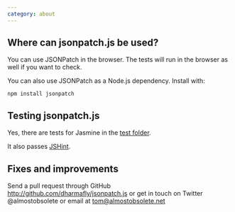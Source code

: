 ```yaml
---
category: about
---
```


Where can jsonpatch.js be used?
-------------------------------

You can use JSONPatch in the browser. The tests will run in the browser as well if you want to check.

You can also use JSONPatch as a Node.js dependency. Install with:

    npm install jsonpatch

Testing jsonpatch.js
--------------------

Yes, there are tests for Jasmine in the [test folder](https://github.com/dharmafly/jsonpatch.js/tree/master/test).


It also passes [JSHint](http://www.jshint.com/).

Fixes and improvements
----------------------

Send a pull request through GitHub <http://github.com/dharmafly/jsonpatch.js> or get in touch on Twitter @almostobsolete or email at tom@almostobsolete.net

